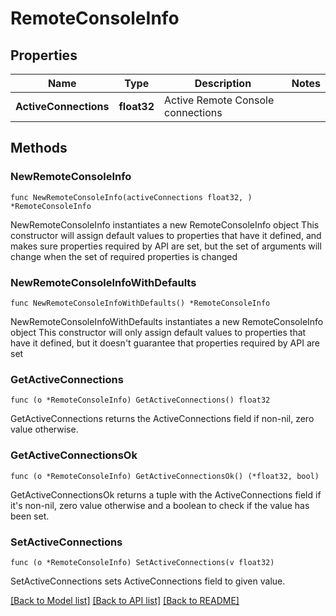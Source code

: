 # RemoteConsoleInfo

## Properties

Name | Type | Description | Notes
------------ | ------------- | ------------- | -------------
**ActiveConnections** | **float32** | Active Remote Console connections | 

## Methods

### NewRemoteConsoleInfo

`func NewRemoteConsoleInfo(activeConnections float32, ) *RemoteConsoleInfo`

NewRemoteConsoleInfo instantiates a new RemoteConsoleInfo object
This constructor will assign default values to properties that have it defined,
and makes sure properties required by API are set, but the set of arguments
will change when the set of required properties is changed

### NewRemoteConsoleInfoWithDefaults

`func NewRemoteConsoleInfoWithDefaults() *RemoteConsoleInfo`

NewRemoteConsoleInfoWithDefaults instantiates a new RemoteConsoleInfo object
This constructor will only assign default values to properties that have it defined,
but it doesn't guarantee that properties required by API are set

### GetActiveConnections

`func (o *RemoteConsoleInfo) GetActiveConnections() float32`

GetActiveConnections returns the ActiveConnections field if non-nil, zero value otherwise.

### GetActiveConnectionsOk

`func (o *RemoteConsoleInfo) GetActiveConnectionsOk() (*float32, bool)`

GetActiveConnectionsOk returns a tuple with the ActiveConnections field if it's non-nil, zero value otherwise
and a boolean to check if the value has been set.

### SetActiveConnections

`func (o *RemoteConsoleInfo) SetActiveConnections(v float32)`

SetActiveConnections sets ActiveConnections field to given value.



[[Back to Model list]](../README.md#documentation-for-models) [[Back to API list]](../README.md#documentation-for-api-endpoints) [[Back to README]](../README.md)


